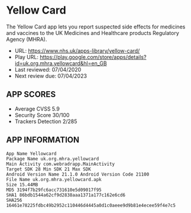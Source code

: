 # Yellow Card

The Yellow Card app lets you report suspected side effects for medicines and vaccines to the UK Medicines and Healthcare products Regulatory Agency (MHRA). 

* URL: https://www.nhs.uk/apps-library/yellow-card/
* Play URL: https://play.google.com/store/apps/details?id=uk.org.mhra.yellowcard&hl=en_GB
* Last reviewed: 07/04/2020
* Next review due: 07/04/2023


## APP SCORES

* Average CVSS 5.9
* Security Score 30/100
* Trackers Detection 2/285

## APP INFORMATION

```
App Name Yellowcard
Package Name uk.org.mhra.yellowcard
Main Activity com.webradrapp.MainActivity
Target SDK 28 Min SDK 21 Max SDK
Android Version Name 21.1.0 Android Version Code 21100
File Name uk.org.mhra.yellowcard.apk
Size 15.44MB
MD5 3194f7b29fc6acc731610e5d09017f95
SHA1 86bdb1544a62cf9d2838aaa1371a177c162e6cd6
SHA256 16461e78225fdbc49b2952c110446d4445a0d1c0aeee9d9b81e4ecee59f4e7c5
```